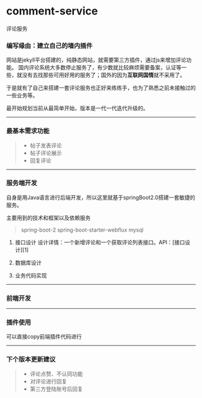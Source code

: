 # comment-service
评论服务
### 编写缘由：建立自己的墙内插件
网站是jekyll平台搭建的，纯静态网站，就需要第三方插件，通过js来增加评论功能。
国内评论系统大多数停止服务了，有少数就比较麻烦需要备案，认证等一些，就没有去找那些可用好用的服务了；国外的因为**互联网国情**就不采用了。

于是就有了自己来搭建一套评论服务也正好来练练手，也为了熟悉之前未接触过的一些业务等。

最开始规划当前从最简单开始，版本是一代一代迭代升级的。

---
### 最基本需求功能
> * 帖子发表评论
> * 帖子评论展示
> * 回复评论

---

### 服务端开发
自身是用Java语言进行后端开发，所以这里就基于springBoot2.0搭建一套敏捷的服务。

主要用到的技术和框架以及依赖服务
> spring-boot-2
> spring-boot-starter-webflux
> mysql

 1. 接口设计
    设计详情：一个新增评论和一个获取评论列表接口。API：[接口设计][1]

 2. 数据库设计
 3. 业务代码实现

---
### 前端开发


---
### 插件使用

可以直接copy前端插件代码进行

---
### 下个版本更新建议
> * 评论点赞、不认同功能
> * 对评论进行回复
> * 第三方登陆账号后回复
